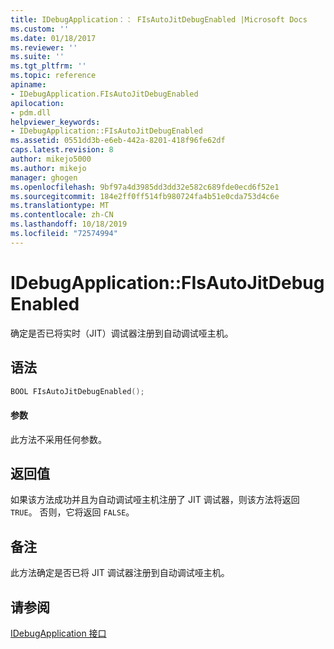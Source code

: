 ```yaml
---
title: IDebugApplication：： FIsAutoJitDebugEnabled |Microsoft Docs
ms.custom: ''
ms.date: 01/18/2017
ms.reviewer: ''
ms.suite: ''
ms.tgt_pltfrm: ''
ms.topic: reference
apiname:
- IDebugApplication.FIsAutoJitDebugEnabled
apilocation:
- pdm.dll
helpviewer_keywords:
- IDebugApplication::FIsAutoJitDebugEnabled
ms.assetid: 0551dd3b-e6eb-442a-8201-418f96fe62df
caps.latest.revision: 8
author: mikejo5000
ms.author: mikejo
manager: ghogen
ms.openlocfilehash: 9bf97a4d3985dd3dd32e582c689fde0ecd6f52e1
ms.sourcegitcommit: 184e2ff0ff514fb980724fa4b51e0cda753d4c6e
ms.translationtype: MT
ms.contentlocale: zh-CN
ms.lasthandoff: 10/18/2019
ms.locfileid: "72574994"
---
```

# <a name="idebugapplicationfisautojitdebugenabled"></a>IDebugApplication::FIsAutoJitDebugEnabled
确定是否已将实时（JIT）调试器注册到自动调试哑主机。  
  
## <a name="syntax"></a>语法  
  
```cpp
BOOL FIsAutoJitDebugEnabled();  
```  
  
#### <a name="parameters"></a>参数  
 此方法不采用任何参数。  
  
## <a name="return-value"></a>返回值  
 如果该方法成功并且为自动调试哑主机注册了 JIT 调试器，则该方法将返回 `TRUE`。 否则，它将返回 `FALSE`。  
  
## <a name="remarks"></a>备注  
 此方法确定是否已将 JIT 调试器注册到自动调试哑主机。  
  
## <a name="see-also"></a>请参阅  
 [IDebugApplication 接口](../../winscript/reference/idebugapplication-interface.md)